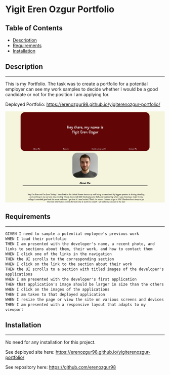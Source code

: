 # **Yigit Eren Ozgur Portfolio**

## Table of Contents

* [Description](#description)
* [Requirements](#requirements)
* [Installation](#installation)

## Description
---
This is my Portfolio. The task was to create a portfolio for a potential employer can see my work samples to decide whether I would be a good candidate or not for the position I am applying for.

Deployed Portfolio: https://erenozgur98.github.io/yigiterenozgur-portfolio/

![Portfolio](./assets/pictures/portfolioss.jpg)

## Requirements
---
```
GIVEN I need to sample a potential employee's previous work
WHEN I load their portfolio
THEN I am presented with the developer's name, a recent photo, and links to sections about them, their work, and how to contact them
WHEN I click one of the links in the navigation
THEN the UI scrolls to the corresponding section
WHEN I click on the link to the section about their work
THEN the UI scrolls to a section with titled images of the developer's applications
WHEN I am presented with the developer's first application
THEN that application's image should be larger in size than the others
WHEN I click on the images of the applications
THEN I am taken to that deployed application
WHEN I resize the page or view the site on various screens and devices
THEN I am presented with a responsive layout that adapts to my viewport
```

## Installation
---
No need for any installation for this project.

See deployed site here: https://erenozgur98.github.io/yigiterenozgur-portfolio/

See repository here: https://github.com/erenozgur98


